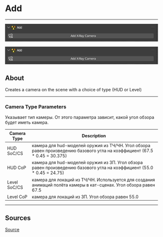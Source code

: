 # Add

___

![Alt text centered](images/n-panel-add.png)

![Alt text centered](images/n-panel-add.png)

## About

Creates a camera on the scene with a choice of type (HUD or Level)

___

### Camera Type Parameters

Указывает тип камеры. От этого параметра зависит, какой угол обзора будет иметь камера.

| Camera Type | Description |
|---|---|
| HUD SoC/CS | камера для hud-моделей оружия из ТЧ/ЧН. Угол обзора равен произведению базового угла на коэффициент (67.5 * 0.45 = 30.375) |
| HUD CoP | камера для hud-моделей оружия из ЗП. Угол обзора равен произведению базового угла на коэффициент (55.0 * 0.45 = 24.75) |
| Level SoC/CS | камера для локаций из ТЧ/ЧН. Используется для создания анимаций полёта камеры в кат-сценах. Угол обзора равен 67.5 |
| Level CoP | камера для локаций из ЗП. Угол обзора равен 55.0 |

___

## Sources

[Source](https://github.com/PavelBlend/blender-xray/wiki/Operator-Add-XRay-Camera)
